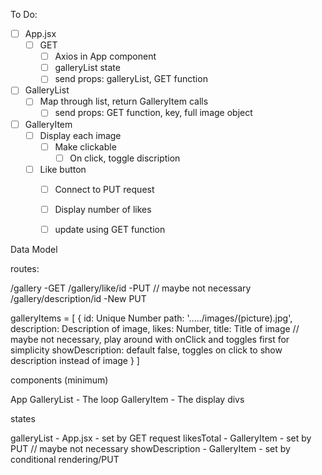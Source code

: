 To Do:

- [ ] App.jsx
    - [ ] GET
        - [ ] Axios in App component
        - [ ] galleryList state
        - [ ] send props: galleryList, GET function

- [ ] GalleryList
    - [ ] Map through list, return GalleryItem calls
        - [ ] send props: GET function, key, full image object

- [ ] GalleryItem
    - [ ] Display each image
        - [ ] Make clickable
            - [ ] On click, toggle discription
    - [ ] Like button
        - [ ] Connect to PUT request
        - [ ] Display number of likes
        - [ ] update using GET function

    






Data Model

routes:

/gallery -GET
/gallery/like/id -PUT
// maybe not necessary 
/gallery/description/id -New PUT

galleryItems = [
        { 
            id: Unique Number
            path: '...../images/(picture).jpg', 
            description: Description of image, 
            likes: Number, 
            title: Title of image
            // maybe not necessary, play around with onClick and toggles first for simplicity
            showDescription: default false, toggles on click to show description instead of image
        }
]

components (minimum)

App
GalleryList - The loop
GalleryItem - The display divs

states

galleryList - App.jsx - set by GET request
likesTotal - GalleryItem - set by PUT
// maybe not necessary
showDescription - GalleryItem - set by conditional rendering/PUT


